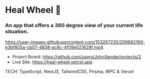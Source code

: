 # Heal Wheel 🌱

### An app that offers a 360 degree view of your current life situation.

https://user-images.githubusercontent.com/103267235/209682169-e3bf805a-cb07-4838-ac8c-4f09e021628f.mp4

- Project Board: https://github.com/users/JohnXander/projects/2
- Live Site: https://heal-wheel.vercel.app

TECH: TypeScript, NextJS, TailwindCSS, Prisma, tRPC & Vercel
